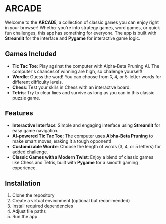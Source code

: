 # ARCADE

Welcome to the **ARCADE**, a collection of classic games you can enjoy right in your browser! Whether you're into strategy games, word games, or quick fun challenges, this app has something for everyone. The app is built with **Streamlit** for the interface and **Pygame** for interactive game logic.

## Games Included 

- **Tic Tac Toe**: Play against the computer with Alpha-Beta Pruning AI. The computer's chances of winning are high, so challenge yourself!
- **Wordle**: Guess the word! You can choose from 3, 4, or 5-letter words for different difficulty levels.
- **Chess**: Test your skills in Chess with an interactive board.
- **Tetris**: Try to clear lines and survive as long as you can in this classic puzzle game.

## Features 

- **Interactive Interface**: Simple and engaging interface using **Streamlit** for easy game navigation.
- **AI-powered Tic Tac Toe**: The computer uses **Alpha-Beta Pruning** to make smart moves, making it a tough opponent!
- **Customizable Wordle**: Choose the length of words (3, 4, or 5 letters) for added challenge.
- **Classic Games with a Modern Twist**: Enjoy a blend of classic games like Chess and Tetris, built with **Pygame** for a smooth gaming experience.


## Installation 

1. Clone the repository
2. Create a virtual environment (optional but recommended)
3. Install required dependencies
4. Adjust file paths
5. Run the app

  




